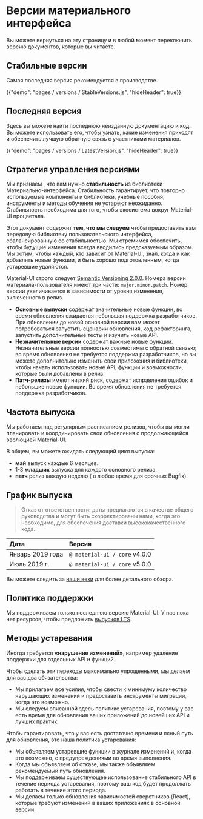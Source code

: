 # Версии материального интерфейса

<p class="description">Вы можете вернуться на эту страницу и в любой момент переключить версию документов, которые вы читаете.</p>

## Стабильные версии

Самая последняя версия рекомендуется в производстве.

{{"demo": "pages / versions / StableVersions.js", "hideHeader": true}}

## Последняя версия

Здесь вы можете найти последнюю неизданную документацию и код. Вы можете использовать его, чтобы узнать, какие изменения приходят и обеспечить лучшую обратную связь с участниками материалов.

{{"demo": "pages / versions / LatestVersion.js", "hideHeader": true}}

## Стратегия управления версиями

Мы признаем , что вам нужно **стабильность** из библиотеки Материально-интерфейса. Стабильность гарантирует, что повторно используемые компоненты и библиотеки, учебные пособия, инструменты и методы обучения не устареют неожиданно. Стабильность необходима для того, чтобы экосистема вокруг Material-UI процветала.

Этот документ содержит **тем, что мы следуем** чтобы предоставить вам передовую библиотеку пользовательского интерфейса, сбалансированную со стабильностью. Мы стремимся обеспечить, чтобы будущие изменения всегда вводились предсказуемым образом. Мы хотим, чтобы каждый, кто зависит от Material-UI, знал, когда и как добавлять новые функции, и быть хорошо подготовленным, когда устаревшие удаляются.

Material-UI строго следует [Semantic Versioning 2.0.0](https://semver.org/). Номера версии материала-пользователя имеют три части: `major.minor.patch`. Номер версии увеличивается в зависимости от уровня изменения, включенного в релиз.

- **Основные выпуски** содержат значительные новые функции, во время обновления ожидается небольшая поддержка разработчиков. При обновлении до новой основной версии вам может потребоваться запустить сценарии обновления, код рефакторинга, запустить дополнительные тесты и изучить новые API.
- **Незначительные версии** содержат важные новые функции. Незначительные версии полностью совместимы с обратной связью; во время обновления не требуется поддержка разработчиков, но вы можете дополнительно изменить свои приложения и библиотеки, чтобы начать использовать новые API, функции и возможности, которые были добавлены в релиз.
- **Патч-релизы** имеют низкий риск, содержат исправления ошибок и небольшие новые функции. Во время обновления не требуется поддержка разработчиков.

## Частота выпуска

Мы работаем над регулярным расписанием релизов, чтобы вы могли планировать и координировать свои обновления с продолжающейся эволюцией Material-UI.

В общем, вы можете ожидать следующий цикл выпуска:

- **май** выпуск каждые 6 месяцев.
- 1-3 **младших** выпуска для каждого основного релиза.
- **патч** релиз каждую неделю ( в любое время для срочных Bugfix).

## График выпуска

> Отказ от ответственности: даты предлагаются в качестве общего руководства и могут быть скорректированы нами, когда это необходимо, для обеспечения доставки высококачественного кода.

| Дата             | Версия                        |
|:---------------- |:----------------------------- |
| Январь 2019 года | `@ material-ui / core` v4.0.0 |
| Июль 2019 г.     | `@ material-ui / core` v5.0.0 |

Вы можете следить за [наши вехи](https://github.com/mui-org/material-ui/milestones) для более детального обзора.

## Политика поддержки

Мы поддерживаем только последнюю версию Material-UI. У нас пока нет ресурсов, чтобы предложить [выпусков LTS](https://en.wikipedia.org/wiki/Long-term_support).

## Методы устаревания

Иногда требуется **«нарушение изменений»**, например удаление поддержки для отдельных API и функций.

Чтобы сделать эти переходы максимально упрощенными, мы делаем для вас два обязательства:

- Мы прилагаем все усилия, чтобы свести к минимуму количество нарушающих изменений и предоставить инструменты миграции, когда это возможно.
- Мы следуем описанной здесь политике устаревания, поэтому у вас есть время для обновления ваших приложений до новейших API и лучших практик.

Чтобы гарантировать, что у вас есть достаточно времени и ясный путь для обновления, это наша политика устаревания:

- Мы объявляем устаревшие функции в журнале изменений и, когда это возможно, с предупреждениями во время выполнения.
- Когда мы объявляем об отказе, мы также объявляем рекомендуемый путь обновления.
- Мы поддерживаем существующее использование стабильного API в течение периода устаревания, поэтому ваш код будет продолжать работать в течение этого периода.
- Мы делаем только обновления зависимостей сверстников (React), которые требуют изменений в ваших приложениях в основной версии.